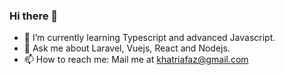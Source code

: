 ### Hi there 👋

<!--
**khatriafaz/khatriafaz** is a ✨ _special_ ✨ repository because its `README.md` (this file) appears on your GitHub profile.
-->

- 🌱 I’m currently learning Typescript and advanced Javascript.
- 💬 Ask me about Laravel, Vuejs, React and Nodejs.
- 📫 How to reach me: Mail me at khatriafaz@gmail.com
